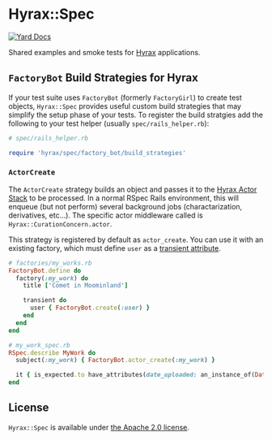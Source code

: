 Hyrax::Spec
===========

[![Yard Docs](http://img.shields.io/badge/yard-docs-blue.svg)](http://www.rubydoc.info/gems/hyrax-spec)

Shared examples and smoke tests for [Hyrax](https://github.com/samvera/hyrax) applications.

## `FactoryBot` Build Strategies for Hyrax

If your test suite uses `FactoryBot` (formerly `FactoryGirl`) to create test objects, `Hyrax::Spec` provides useful
custom build strategies that may simplify the setup phase of your tests. To register the build stratgies add the
following to your test helper (usually `spec/rails_helper.rb`):

```ruby
# spec/rails_helper.rb

require 'hyrax/spec/factory_bot/build_strategies'
```

### `ActorCreate`

The `ActorCreate` strategy builds an object and passes it to the [Hyrax Actor
Stack](https://github.com/samvera/hyrax/wiki/Customizing-Actors) to be processed. In a normal RSpec Rails environment,
this will  enqueue (but not perform) several background jobs (charactarization, derivatives, etc...). The specific actor
middleware called is `Hyrax::CurationConcern.actor`.

This strategy is registered by default as `actor_create`. You can use it with an existing factory, which must define
`user` as a [transient attribute](https://github.com/thoughtbot/factory_bot/blob/master/GETTING_STARTED.md#transient).

```ruby
# factories/my_works.rb
FactoryBot.define do
  factory(:my_work) do
    title ['Comet in Moominland']

    transient do
      user { FactoryBot.create(:user) }
    end
  end
end

# my_work_spec.rb
RSpec.describe MyWork do
  subject(:my_work) { FactoryBot.actor_create(:my_work) }

  it { is_expected.to have_attributes(date_uploaded: an_instance_of(DateTime)) }
end
```

## License

`Hyrax::Spec` is available under [the Apache 2.0 license](LICENSE).
